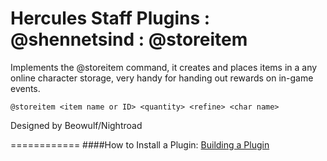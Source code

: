 Hercules Staff Plugins : @shennetsind : @storeitem
============
Implements the @storeitem command, it creates and places items in a any online character storage, very handy for handing out rewards on in-game events.

    @storeitem <item name or ID> <quantity> <refine> <char name>

Designed by Beowulf/Nightroad

============
####How to Install a Plugin: [Building a Plugin](http://herc.ws/wiki/HPM#Building_a_plugin)
